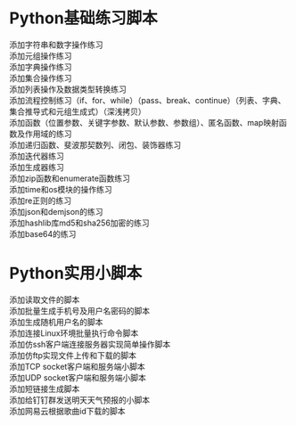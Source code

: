 # Python基础练习脚本
添加字符串和数字操作练习  
添加元组操作练习  
添加字典操作练习  
添加集合操作练习  
添加列表操作及数据类型转换练习  
添加流程控制练习（if、for、while）（pass、break、continue）（列表、字典、集合推导式和元组生成式）（深浅拷贝）  
添加函数（位置参数、关键字参数、默认参数、参数组）、匿名函数、map映射函数及作用域的练习  
添加递归函数、斐波那契数列、闭包、装饰器练习  
添加迭代器练习  
添加生成器练习  
添加zip函数和enumerate函数练习  
添加time和os模块的操作练习  
添加re正则的练习  
添加json和demjson的练习  
添加hashlib库md5和sha256加密的练习  
添加base64的练习  


# Python实用小脚本
添加读取文件的脚本  
添加批量生成手机号及用户名密码的脚本  
添加生成随机用户名的脚本  
添加连接Linux环境批量执行命令脚本  
添加仿ssh客户端连接服务器实现简单操作脚本  
添加仿ftp实现文件上传和下载的脚本  
添加TCP socket客户端和服务端小脚本  
添加UDP socket客户端和服务端小脚本  
添加短链接生成脚本  
添加给钉钉群发送明天天气预报的小脚本  
添加网易云根据歌曲id下载的脚本  
